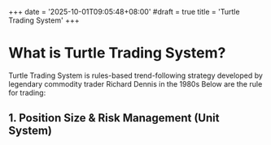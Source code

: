 +++
date = '2025-10-01T09:05:48+08:00'
#draft = true
title = 'Turtle Trading System'
+++

# What is Turtle Trading System?
Turtle Trading System is rules-based trend-following strategy developed by legendary commodity trader Richard Dennis in the 1980s
Below are the rule for trading:
## 1. Position Size & Risk Management (Unit System)
